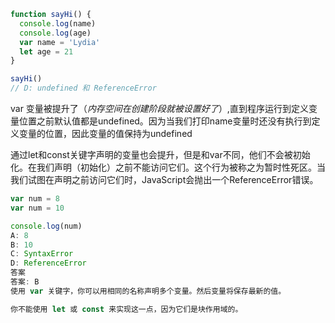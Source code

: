 ```js
function sayHi() {
  console.log(name)
  console.log(age)
  var name = 'Lydia'
  let age = 21
}

sayHi()
// D: undefined 和 ReferenceError

```
var 变量被提升了（*内存空间在创建阶段就被设置好了*）,直到程序运行到定义变量位置之前默认值都是undefined。因为当我们打印name变量时还没有执行到定义变量的位置，因此变量的值保持为undefined

通过let和const关键字声明的变量也会提升，但是和var不同，他们不会被初始化。在我们声明（初始化）之前不能访问它们。这个行为被称之为暂时性死区。当我们试图在声明之前访问它们时，JavaScript会抛出一个ReferenceError错误。
```js
var num = 8
var num = 10

console.log(num)
A: 8
B: 10
C: SyntaxError
D: ReferenceError
答案
答案: B
使用 var 关键字，你可以用相同的名称声明多个变量。然后变量将保存最新的值。

你不能使用 let 或 const 来实现这一点，因为它们是块作用域的。
```
